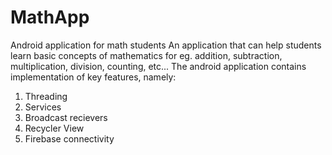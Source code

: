# MathApp
Android application for math students
An application that can help students learn basic concepts of mathematics for eg. addition, subtraction, multiplication, division, counting, etc...
The android application contains implementation of key features, namely:
1. Threading
2. Services
3. Broadcast recievers 
4. Recycler View
5. Firebase connectivity
